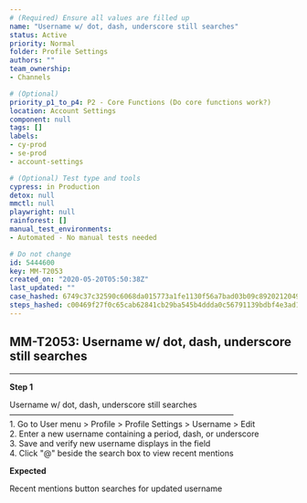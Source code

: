 ```yaml
---
# (Required) Ensure all values are filled up
name: "Username w/ dot, dash, underscore still searches"
status: Active
priority: Normal
folder: Profile Settings
authors: ""
team_ownership: 
- Channels

# (Optional)
priority_p1_to_p4: P2 - Core Functions (Do core functions work?)
location: Account Settings
component: null
tags: []
labels: 
- cy-prod
- se-prod
- account-settings

# (Optional) Test type and tools
cypress: in Production
detox: null
mmctl: null
playwright: null
rainforest: []
manual_test_environments: 
- Automated - No manual tests needed

# Do not change
id: 5444600
key: MM-T2053
created_on: "2020-05-20T05:50:38Z"
last_updated: ""
case_hashed: 6749c37c32590c6068da015773a1fe1130f56a7bad03b09c8920212049482fbb2c3441931c83ab711aa35923ca0c8cee
steps_hashed: c00469f27f0c65cab62841cb29ba545b4ddda0c56791139bdbf4e3ad1cf5f5ab912790e555341773e0d2eca2703d8353
---
```


<!-- (Auto-generated) Based on frontmatter's "key" and "name" -->

## MM-T2053: Username w/ dot, dash, underscore still searches

---

**Step 1**

Username w/ dot, dash, underscore still searches\
————————————————————————————\
1\. Go to User menu > Profile > Profile Settings > Username > Edit\
2\. Enter a new username containing a period, dash, or underscore\
3\. Save and verify new username displays in the field\
4\. Click "@" beside the search box to view recent mentions

**Expected**

Recent mentions button searches for updated username
